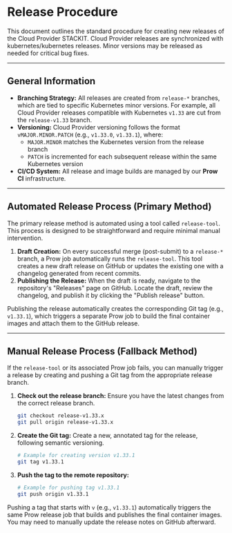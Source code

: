 # Release Procedure

This document outlines the standard procedure for creating new releases of the Cloud Provider STACKIT. Cloud Provider releases are synchronized with kubernetes/kubernetes releases. Minor versions may be released as needed for critical bug fixes.

---

## General Information

- **Branching Strategy:** All releases are created from `release-*` branches, which are tied to specific Kubernetes minor versions. For example, all Cloud Provider releases compatible with Kubernetes `v1.33` are cut from the `release-v1.33` branch.
- **Versioning:** Cloud Provider versioning follows the format `vMAJOR.MINOR.PATCH` (e.g., `v1.33.0`, `v1.33.1`), where:
  - `MAJOR.MINOR` matches the Kubernetes version from the release branch
  - `PATCH` is incremented for each subsequent release within the same Kubernetes version
- **CI/CD System:** All release and image builds are managed by our **Prow CI** infrastructure.

---

## Automated Release Process (Primary Method)

The primary release method is automated using a tool called `release-tool`. This process is designed to be straightforward and require minimal manual intervention.

1. **Draft Creation:** On every successful merge (post-submit) to a `release-*` branch, a Prow job automatically runs the `release-tool`. This tool creates a new draft release on GitHub or updates the existing one with a changelog generated from recent commits.
2. **Publishing the Release:** When the draft is ready, navigate to the repository's "Releases" page on GitHub. Locate the draft, review the changelog, and publish it by clicking the "Publish release" button.

Publishing the release automatically creates the corresponding Git tag (e.g., `v1.33.1`), which triggers a separate Prow job to build the final container images and attach them to the GitHub release.

---

## Manual Release Process (Fallback Method)

If the `release-tool` or its associated Prow job fails, you can manually trigger a release by creating and pushing a Git tag from the appropriate release branch.

1. **Check out the release branch:** Ensure you have the latest changes from the correct release branch.

   ```bash
   git checkout release-v1.33.x
   git pull origin release-v1.33.x
   ```

2. **Create the Git tag:** Create a new, annotated tag for the release, following semantic versioning.

   ```bash
   # Example for creating version v1.33.1
   git tag v1.33.1
   ```

3. **Push the tag to the remote repository:**

   ```bash
   # Example for pushing tag v1.33.1
   git push origin v1.33.1
   ```

Pushing a tag that starts with `v` (e.g., `v1.33.1`) automatically triggers the same Prow release job that builds and publishes the final container images. You may need to manually update the release notes on GitHub afterward.
